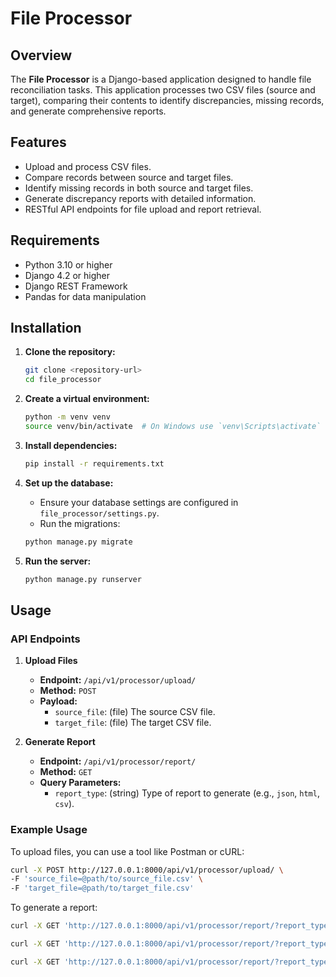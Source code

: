 # File Processor

## Overview

The **File Processor** is a Django-based application designed to handle file reconciliation tasks. 
This application processes two CSV files (source and target), comparing their contents to identify discrepancies, 
missing records, and generate comprehensive reports.

## Features

- Upload and process CSV files.
- Compare records between source and target files.
- Identify missing records in both source and target files.
- Generate discrepancy reports with detailed information.
- RESTful API endpoints for file upload and report retrieval.

## Requirements

- Python 3.10 or higher
- Django 4.2 or higher
- Django REST Framework
- Pandas for data manipulation

## Installation

1. **Clone the repository:**
   ```bash
   git clone <repository-url>
   cd file_processor
   ```

2. **Create a virtual environment:**
   ```bash
   python -m venv venv
   source venv/bin/activate  # On Windows use `venv\Scripts\activate`
   ```

3. **Install dependencies:**
   ```bash
   pip install -r requirements.txt
   ```

4. **Set up the database:**
   - Ensure your database settings are configured in `file_processor/settings.py`.
   - Run the migrations:
   ```bash
   python manage.py migrate
   ```

5. **Run the server:**
   ```bash
   python manage.py runserver
   ```

## Usage

### API Endpoints

1. **Upload Files**
   - **Endpoint:** `/api/v1/processor/upload/`
   - **Method:** `POST`
   - **Payload:**
     - `source_file`: (file) The source CSV file.
     - `target_file`: (file) The target CSV file.

2. **Generate Report**
   - **Endpoint:** `/api/v1/processor/report/`
   - **Method:** `GET`
   - **Query Parameters:**
     - `report_type`: (string) Type of report to generate (e.g., `json`, `html`, `csv`).

### Example Usage

To upload files, you can use a tool like Postman or cURL:

```bash
curl -X POST http://127.0.0.1:8000/api/v1/processor/upload/ \
-F 'source_file=@path/to/source_file.csv' \
-F 'target_file=@path/to/target_file.csv'
```

To generate a report:

```bash
curl -X GET 'http://127.0.0.1:8000/api/v1/processor/report/?report_type=json'

curl -X GET 'http://127.0.0.1:8000/api/v1/processor/report/?report_type=html'

curl -X GET 'http://127.0.0.1:8000/api/v1/processor/report/?report_type=csv'

```

